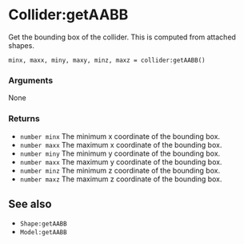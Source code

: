 <!--
category: reference
-->

Collider:getAABB
===

Get the bounding box of the collider.  This is computed from attached shapes.

    minx, maxx, miny, maxy, minz, maxz = collider:getAABB()

### Arguments

None

### Returns

- `number minx` The minimum x coordinate of the bounding box.
- `number maxx` The maximum x coordinate of the bounding box.
- `number miny` The minimum y coordinate of the bounding box.
- `number maxx` The maximum y coordinate of the bounding box.
- `number minz` The minimum z coordinate of the bounding box.
- `number maxz` The maximum z coordinate of the bounding box.

See also
---

- `Shape:getAABB`
- `Model:getAABB`
